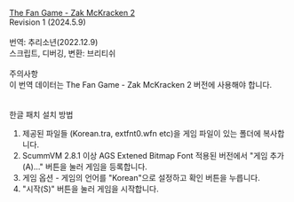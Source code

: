 [The Fan Game - Zak McKracken 2](https://archive.org/details/tfg-zak2)</br>
Revision 1 (2024.5.9)</br>
</br>
​번역: 추리소년(2022.12.9)</br>
스크립트, 디버깅, 변환: 브리티쉬</br>
</br>
주의사항</br>
이 번역 데이터는 The Fan Game - Zak McKracken 2 버전에 사용해야 합니다.</br>
</br>
</br>
한글 패치 설치 방법</br>
1. 제공된 파일들 (Korean.tra, extfnt0.wfn etc)을 게임 파일이 있는 폴더에 복사합니다.</br>
2. ScummVM 2.8.1 이상 AGS Extened Bitmap Font 적용된 버전에서 "게임 추가(A)..." 버튼을 눌러 게임을 등록합니다.</br>
3. 게임 옵션 - 게임의 언어를 "Korean"으로 설정하고 확인 버튼을 누릅니다.</br>
4. "시작(S)" 버튼을 눌러 게임을 시작합니다.</br>

